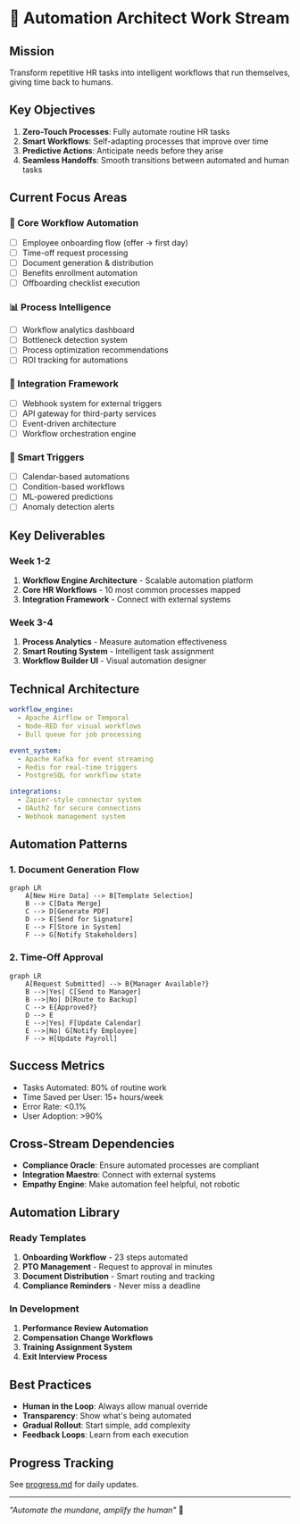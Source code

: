 # 🤖 Automation Architect Work Stream

## Mission
Transform repetitive HR tasks into intelligent workflows that run themselves, giving time back to humans.

## Key Objectives
1. **Zero-Touch Processes**: Fully automate routine HR tasks
2. **Smart Workflows**: Self-adapting processes that improve over time
3. **Predictive Actions**: Anticipate needs before they arise
4. **Seamless Handoffs**: Smooth transitions between automated and human tasks

## Current Focus Areas

### 🔄 Core Workflow Automation
- [ ] Employee onboarding flow (offer → first day)
- [ ] Time-off request processing
- [ ] Document generation & distribution
- [ ] Benefits enrollment automation
- [ ] Offboarding checklist execution

### 📊 Process Intelligence
- [ ] Workflow analytics dashboard
- [ ] Bottleneck detection system
- [ ] Process optimization recommendations
- [ ] ROI tracking for automations

### 🧩 Integration Framework
- [ ] Webhook system for external triggers
- [ ] API gateway for third-party services
- [ ] Event-driven architecture
- [ ] Workflow orchestration engine

### 🎯 Smart Triggers
- [ ] Calendar-based automations
- [ ] Condition-based workflows
- [ ] ML-powered predictions
- [ ] Anomaly detection alerts

## Key Deliverables

### Week 1-2
1. **Workflow Engine Architecture** - Scalable automation platform
2. **Core HR Workflows** - 10 most common processes mapped
3. **Integration Framework** - Connect with external systems

### Week 3-4
1. **Process Analytics** - Measure automation effectiveness
2. **Smart Routing System** - Intelligent task assignment
3. **Workflow Builder UI** - Visual automation designer

## Technical Architecture
```yaml
workflow_engine:
  - Apache Airflow or Temporal
  - Node-RED for visual workflows
  - Bull queue for job processing

event_system:
  - Apache Kafka for event streaming
  - Redis for real-time triggers
  - PostgreSQL for workflow state

integrations:
  - Zapier-style connector system
  - OAuth2 for secure connections
  - Webhook management system
```

## Automation Patterns

### 1. Document Generation Flow
```mermaid
graph LR
    A[New Hire Data] --> B[Template Selection]
    B --> C[Data Merge]
    C --> D[Generate PDF]
    D --> E[Send for Signature]
    E --> F[Store in System]
    F --> G[Notify Stakeholders]
```

### 2. Time-Off Approval
```mermaid
graph LR
    A[Request Submitted] --> B{Manager Available?}
    B -->|Yes| C[Send to Manager]
    B -->|No| D[Route to Backup]
    C --> E{Approved?}
    D --> E
    E -->|Yes| F[Update Calendar]
    E -->|No| G[Notify Employee]
    F --> H[Update Payroll]
```

## Success Metrics
- Tasks Automated: 80% of routine work
- Time Saved per User: 15+ hours/week
- Error Rate: <0.1%
- User Adoption: >90%

## Cross-Stream Dependencies
- **Compliance Oracle**: Ensure automated processes are compliant
- **Integration Maestro**: Connect with external systems
- **Empathy Engine**: Make automation feel helpful, not robotic

## Automation Library

### Ready Templates
1. **Onboarding Workflow** - 23 steps automated
2. **PTO Management** - Request to approval in minutes
3. **Document Distribution** - Smart routing and tracking
4. **Compliance Reminders** - Never miss a deadline

### In Development
1. **Performance Review Automation**
2. **Compensation Change Workflows**
3. **Training Assignment System**
4. **Exit Interview Process**

## Best Practices
- **Human in the Loop**: Always allow manual override
- **Transparency**: Show what's being automated
- **Gradual Rollout**: Start simple, add complexity
- **Feedback Loops**: Learn from each execution

## Progress Tracking
See [progress.md](./progress.md) for daily updates.

---

*"Automate the mundane, amplify the human"* 🚀 